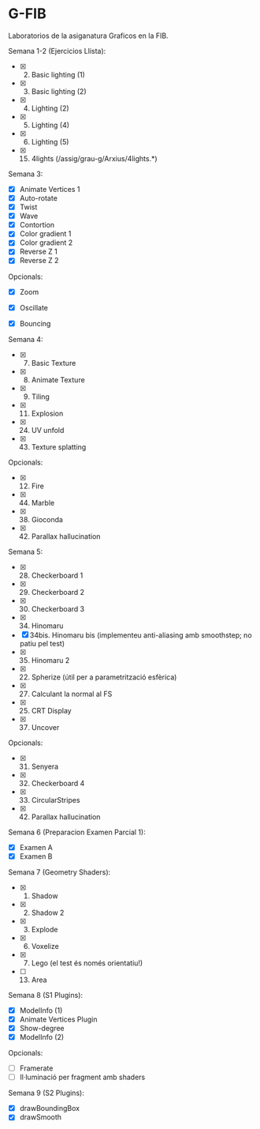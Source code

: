 # G-FIB
Laboratorios de la asiganatura Graficos en la FIB.

Semana 1-2 (Ejercicios Llista):
  * [x] 2. Basic lighting (1)
  * [x] 3. Basic lighting (2)
  * [x] 4. Lighting (2)
  * [x] 5. Lighting (4)
  * [x] 6. Lighting (5)
  * [x] 15. 4lights (/assig/grau-g/Arxius/4lights.*)


Semana 3:
  * [x] Animate Vertices 1 
  * [x] Auto-rotate
  * [x] Twist
  * [x] Wave
  * [x] Contortion
  * [x] Color gradient 1
  * [x] Color gradient 2
  * [x] Reverse Z 1
  * [x] Reverse Z 2
  
  Opcionals:
  * [x] Zoom
  * [x] Oscillate
  * [x] Bouncing

  
  
Semana 4:
  * [x] 7. Basic Texture
  * [x] 8. Animate Texture
  * [x] 9. Tiling
  * [x] 11. Explosion
  * [x] 24. UV unfold
  * [x] 43. Texture splatting

  Opcionals:
  * [x] 12. Fire
  * [x] 44. Marble
  * [x] 38. Gioconda
  * [x] 42. Parallax hallucination


Semana 5:
  * [x] 28. Checkerboard 1
  * [x] 29. Checkerboard 2
  * [x] 30. Checkerboard 3
  * [x] 34. Hinomaru
  * [x] 34bis. Hinomaru bis (implementeu anti-aliasing amb smoothstep; no patiu pel test)
  * [x] 35. Hinomaru 2
  * [x] 22. Spherize (útil per a parametrització esfèrica)
  * [x] 27. Calculant la normal al FS
  * [x] 25. CRT Display
  * [x] 37. Uncover

  Opcionals:
  * [x] 31. Senyera
  * [x] 32. Checkerboard 4
  * [x] 33. CircularStripes
  * [x] 42. Parallax hallucination

Semana 6 (Preparacion Examen Parcial 1):
  * [x] Examen A
  * [x] Examen B

Semana 7 (Geometry Shaders):
  * [x] 1. Shadow
  * [x] 2. Shadow 2
  * [x] 3. Explode
  * [x] 6. Voxelize
  * [x] 7. Lego (el test és només orientatiu!)
  * [ ] 13. Area

Semana 8 (S1 Plugins):
  * [x] ModelInfo (1)
  * [x] Animate Vertices Plugin
  * [x] Show-degree
  * [x] ModelInfo (2)

  Opcionals:
  * [ ] Framerate
  * [ ] Il·luminació per fragment amb shaders

Semana 9 (S2 Plugins):
  * [x] drawBoundingBox
  * [x] drawSmooth
